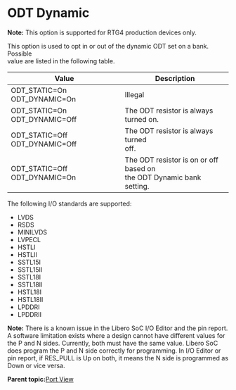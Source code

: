 # ODT Dynamic

**Note:** This option is supported for RTG4 production devices only.

This option is used to opt in or out of the dynamic ODT set on a bank. Possible<br /> value are listed in the following table.

|**Value**|**Description**|
|---------|---------------|
|ODT\_STATIC=On ODT\_DYNAMIC=On|Illegal|
|ODT\_STATIC=On ODT\_DYNAMIC=Off|The ODT resistor is always turned on.|
|ODT\_STATIC=Off ODT\_DYNAMIC=Off|The ODT resistor is always turned<br /> off.|
|ODT\_STATIC=Off ODT\_DYNAMIC=On|The ODT resistor is on or off based on<br /> the ODT Dynamic bank setting.|

The following I/O standards are supported:

-   LVDS
-   RSDS
-   MINILVDS
-   LVPECL
-   HSTLI
-   HSTLII
-   SSTL15I
-   SSTL15II
-   SSTL18I
-   SSTL18II
-   HSTL18I
-   HSTL18II
-   LPDDRI
-   LPDDRII

**Note:** There is a known issue in the Libero SoC I/O Editor and the pin report. A software limitation exists where a design cannot have different values for the P and N sides. Currently, both must have the same value. Libero SoC does program the P and N side correctly for programming. In I/O Editor or pin report, if RES\_PULL is Up on both, it means the N side is programmed as Down or vice versa.

**Parent topic:**[Port View](GUID-BE73F42C-362C-4EB2-890D-D55CE5F53A88.md)

